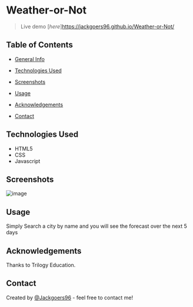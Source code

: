 

# Weather-or-Not

> Live demo [_here_]https://jackgoers96.github.io/Weather-or-Not/

## Table of Contents

- [General Info](#general-information)
- [Technologies Used](#technologies-used)
- [Screenshots](#screenshots)

- [Usage](#usage)
- [Acknowledgements](#acknowledgements)
- [Contact](#contact)



## Technologies Used

- HTML5
- CSS
- Javascript

## Screenshots

![image](https://user-images.githubusercontent.com/81663225/142564851-42052b87-4554-46e2-9c5a-f6e79eb85e87.png)


## Usage
Simply Search a city by name and you will see the forecast over the next 5 days



## Acknowledgements

Thanks to Trilogy Education.

## Contact

Created by [@Jackgoers96](https://github.com/Jackgoers96) - feel free to contact me!


